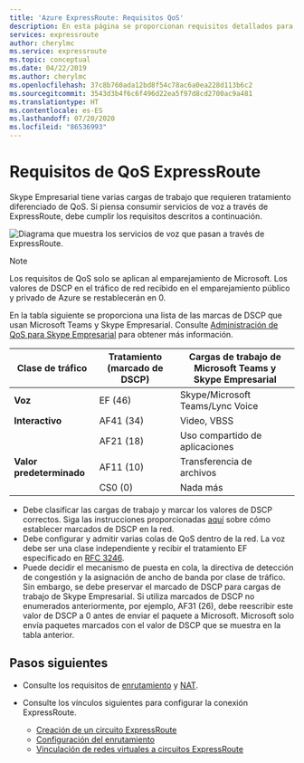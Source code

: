 ```yaml
---
title: 'Azure ExpressRoute: Requisitos QoS'
description: En esta página se proporcionan requisitos detallados para configurar y administrar QoS. Se analizan Skype Empresarial y los servicios de voz.
services: expressroute
author: cherylmc
ms.service: expressroute
ms.topic: conceptual
ms.date: 04/22/2019
ms.author: cherylmc
ms.openlocfilehash: 37c8b760ada12bd8f54c78ac6a0ea228d113b6c2
ms.sourcegitcommit: 3543d3b4f6c6f496d22ea5f97d8cd2700ac9a481
ms.translationtype: HT
ms.contentlocale: es-ES
ms.lasthandoff: 07/20/2020
ms.locfileid: "86536993"
---
```

# <a name="expressroute-qos-requirements"></a>Requisitos de QoS ExpressRoute
Skype Empresarial tiene varias cargas de trabajo que requieren tratamiento diferenciado de QoS. Si piensa consumir servicios de voz a través de ExpressRoute, debe cumplir los requisitos descritos a continuación.

![Diagrama que muestra los servicios de voz que pasan a través de ExpressRoute.](./media/expressroute-qos/expressroute-qos.png)

> [!NOTE]
> Los requisitos de QoS solo se aplican al emparejamiento de Microsoft. Los valores de DSCP en el tráfico de red recibido en el emparejamiento público y privado de Azure se restablecerán en 0. 
> 
> 

En la tabla siguiente se proporciona una lista de las marcas de DSCP que usan Microsoft Teams y Skype Empresarial. Consulte [Administración de QoS para Skype Empresarial](https://docs.microsoft.com/SkypeForBusiness/manage/network-management/qos/managing-quality-of-service-QoS) para obtener más información.

| **Clase de tráfico** | **Tratamiento (marcado de DSCP)** | **Cargas de trabajo de Microsoft Teams y Skype Empresarial** |
| --- | --- | --- |
| **Voz** |EF (46) |Skype/Microsoft Teams/Lync Voice |
| **Interactivo** |AF41 (34) |Video, VBSS |
| |AF21 (18) |Uso compartido de aplicaciones | 
| **Valor predeterminado** |AF11 (10) |Transferencia de archivos |
| |CS0 (0) |Nada más |

* Debe clasificar las cargas de trabajo y marcar los valores de DSCP correctos. Siga las instrucciones proporcionadas [aquí](https://docs.microsoft.com/SkypeForBusiness/manage/network-management/qos/configuring-port-ranges-for-your-skype-clients#configure-quality-of-service-policies-for-clients-running-on-windows-10) sobre cómo establecer marcados de DSCP en la red.
* Debe configurar y admitir varias colas de QoS dentro de la red. La voz debe ser una clase independiente y recibir el tratamiento EF especificado en [RFC 3246](https://www.ietf.org/rfc/rfc3246.txt). 
* Puede decidir el mecanismo de puesta en cola, la directiva de detección de congestión y la asignación de ancho de banda por clase de tráfico. Sin embargo, se debe preservar el marcado de DSCP para cargas de trabajo de Skype Empresarial. Si utiliza marcados de DSCP no enumerados anteriormente, por ejemplo, AF31 (26), debe reescribir este valor de DSCP a 0 antes de enviar el paquete a Microsoft. Microsoft solo envía paquetes marcados con el valor de DSCP que se muestra en la tabla anterior. 

## <a name="next-steps"></a>Pasos siguientes
* Consulte los requisitos de [enrutamiento](expressroute-routing.md) y [NAT](expressroute-nat.md).
* Consulte los vínculos siguientes para configurar la conexión ExpressRoute.
  
  * [Creación de un circuito ExpressRoute](expressroute-howto-circuit-classic.md)
  * [Configuración del enrutamiento](expressroute-howto-routing-classic.md)
  * [Vinculación de redes virtuales a circuitos ExpressRoute](expressroute-howto-linkvnet-classic.md)

